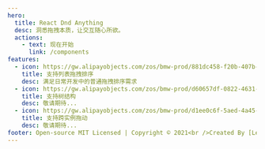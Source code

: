 ```yaml
---
hero:
  title: React Dnd Anything
  desc: 洞悉拖拽本质，让交互随心所欲。
  actions:
    - text: 现在开始
      link: /components
features:
  - icon: https://gw.alipayobjects.com/zos/bmw-prod/881dc458-f20b-407b-947a-95104b5ec82b/k79dm8ih_w144_h144.png
    title: 支持列表拖拽排序
    desc: 满足日常开发中的普通拖拽排序需求
  - icon: https://gw.alipayobjects.com/zos/bmw-prod/d60657df-0822-4631-9d7c-e7a869c2f21c/k79dmz3q_w126_h126.png
    title: 支持树结构
    desc: 敬请期待...
  - icon: https://gw.alipayobjects.com/zos/bmw-prod/d1ee0c6f-5aed-4a45-a507-339a4bfe076c/k7bjsocq_w144_h144.png
    title: 支持跨实例拖动
    desc: 敬请期待...
footer: Open-source MIT Licensed | Copyright © 2021<br />Created By [Lexmin0412](https://github.com/lexmin0412) | Docs Powered by [dumi](https://d.umijs.org)
---
```

